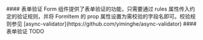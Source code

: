 <cn>
#### 表单验证
Form 组件提供了表单验证的功能，只需要通过 rules 属性传入约定的验证规则，并将 FormItem 的 prop 属性设置为需校验的字段名即可。校验规则参见 [async-validator](https://github.com/yiminghe/async-validator)
</cn>

<us>
#### 表单验证
TODO
</us>
